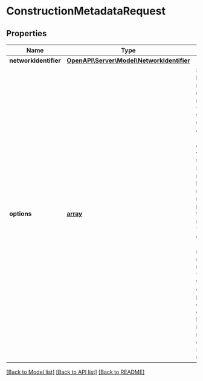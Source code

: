 # ConstructionMetadataRequest

## Properties
Name | Type | Description | Notes
------------ | ------------- | ------------- | -------------
**networkIdentifier** | [**OpenAPI\Server\Model\NetworkIdentifier**](NetworkIdentifier.md) |  | 
**options** | [**array**](.md) | Some blockchains require different metadata for different types of transaction construction (ex: delegation versus a transfer). Instead of requiring a blockchain node to return all possible types of metadata for construction (which may require multiple node fetches), the client can populate an options object to limit the metadata returned to only the subset required. | 

[[Back to Model list]](../README.md#documentation-for-models) [[Back to API list]](../README.md#documentation-for-api-endpoints) [[Back to README]](../README.md)


